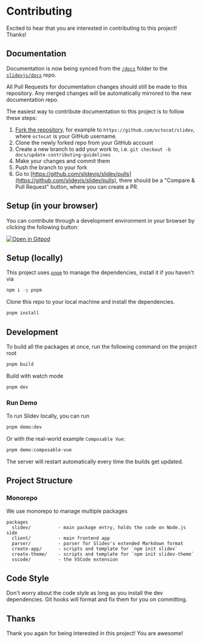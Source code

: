 # Contributing

Excited to hear that you are interested in contributing to this project! Thanks!

## Documentation

Documentation is now being synced from the [`/docs`](https://github.com/slidevjs/slidev/tree/main/docs) folder to the [`slidevjs/docs`](https://github.com/slidevjs/docs) repo.

All Pull Requests for documentation changes should still be made to this repository. Any merged changes will be automatically mirrored to the new documentation repo.

The easiest way to contribute documentation to this project is to follow these steps:

1. [Fork the repository](https://docs.github.com/en/pull-requests/collaborating-with-pull-requests/working-with-forks/fork-a-repo), for example to `https://github.com/octocat/slidev`, where `octocat` is your GitHub username.
2. Clone the newly forked repo from your GitHub account
3. Create a new branch to add your work to, i.e. `git checkout -b docs/update-contributing-guidelines`
4. Make your changes and commit them
5. Push the branch to your fork
6. Go to [https://github.com/slidevjs/slidev/pulls](https://github.com/slidevjs/slidev/pulls), there should be a "Compare & Pull Request" button, where you can create a PR.

## Setup (in your browser)

You can contribute through a development environment in your browser by clicking the following button:

[![Open in Gitpod](https://gitpod.io/button/open-in-gitpod.svg)](https://gitpod.io/#https://github.com/slidevjs/slidev)

## Setup (locally)

This project uses [`pnpm`](https://pnpm.io/) to manage the dependencies, install it if you haven't via

```bash
npm i -g pnpm
```

Clone this repo to your local machine and install the dependencies.

```bash
pnpm install
```

## Development

To build all the packages at once, run the following command on the project root

```bash
pnpm build
```

Build with watch mode

```bash
pnpm dev
```

### Run Demo

To run Slidev locally, you can run

```bash
pnpm demo:dev
```

Or with the real-world example `Composable Vue`:

```bash
pnpm demo:composable-vue
```

The server will restart automatically every time the builds get updated.

## Project Structure

### Monorepo

We use monorepo to manage multiple packages

```
packages
  slidev/          - main package entry, holds the code on Node.js side
  client/          - main frontend app
  parser/          - parser for Slidev's extended Markdown format
  create-app/      - scripts and template for `npm init slidev`
  create-theme/    - scripts and template for `npm init slidev-theme`
  vscode/          - the VSCode extension
```

## Code Style

Don't worry about the code style as long as you install the dev dependencies. Git hooks will format and fix them for you on committing.

## Thanks

Thank you again for being interested in this project! You are awesome!
